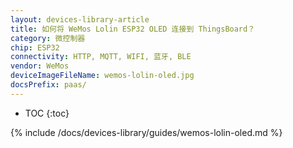 ```yaml
---
layout: devices-library-article
title: 如何将 WeMos Lolin ESP32 OLED 连接到 ThingsBoard？
category: 微控制器
chip: ESP32
connectivity: HTTP, MQTT, WIFI, 蓝牙, BLE
vendor: WeMos
deviceImageFileName: wemos-lolin-oled.jpg
docsPrefix: paas/
---
```


* TOC
{:toc}

{% include /docs/devices-library/guides/wemos-lolin-oled.md %}